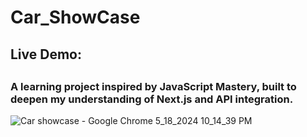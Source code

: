 # Car_ShowCase

<h2>Live Demo:<h2/>
<h3>A learning project inspired by JavaScript Mastery, built to deepen my understanding of Next.js and API integration.
</h3>

![Car showcase - Google Chrome 5_18_2024 10_14_39 PM](https://github.com/akmweb/car_showcase/assets/150655160/767e0635-da7d-47a5-abd3-3de753d5e0ba)

